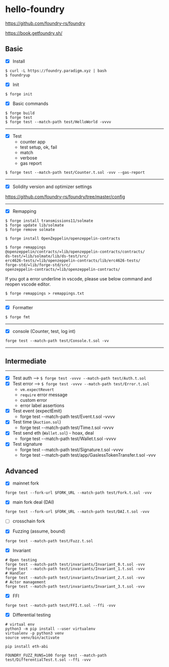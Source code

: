 # hello-foundry

https://github.com/foundry-rs/foundry

https://book.getfoundry.sh/

## Basic

- [x] Install

```shell
$ curl -L https://foundry.paradigm.xyz | bash
$ foundryup
```

- [x] Init

```shell
$ forge init
```

- [x] Basic commands

```shell
$ forge build
$ forge test
$ forge test --match-path test/HelloWorld -vvvv
```

---

- [x] Test
  - counter app
  - test setup, ok, fail
  - match
  - verbose
  - gas report

```shell
$ forge test --match-path test/Counter.t.sol -vvv --gas-report
```

---

- [x] Solidity version and optimizer settings

https://github.com/foundry-rs/foundry/tree/master/config

---

- [x] Remapping

```shell
$ forge install transmissions11/solmate
$ forge update lib/solmate
$ forge remove solmate

$ forge install OpenZeppelin/openzeppelin-contracts

$ forge remappings
@openzeppelin/contracts/=lib/openzeppelin-contracts/contracts/
ds-test/=lib/solmate/lib/ds-test/src/
erc4626-tests/=lib/openzeppelin-contracts/lib/erc4626-tests/
forge-std/=lib/forge-std/src/
openzeppelin-contracts/=lib/openzeppelin-contracts/
```

If you got a error underline in vscode, please use below command and reopen vscode editor.

```shell
$ forge remappings > remappings.txt
```

---

- [x] Formatter

```shell
$ forge fmt
```

---

- [x] console (Counter, test, log int)

```shell
forge test --match-path test/Console.t.sol -vv
```

---

## Intermediate

---

- [x] Test auth -->
      `$ forge test -vvvv --match-path test/Auth.t.sol`
- [x] Test error -->
      `$ forge test -vvvv --match-path test/Error.t.sol`
  - `vm.expectRevert`
  - `require` error message
  - custom error
  - error label assertions
- [x] Test event (expectEmit)
  - forge test --match-path test/Event.t.sol -vvvv
- [x] Test time (`Auction.sol`)
  - forge test --match-path test/Time.t.sol -vvvv
- [x] Test send eth (`Wallet.sol`) - hoax, deal
  - forge test --match-path test/Wallet.t.sol -vvvv
- [x] Test signature
  - forge test --match-path test/Signature.t.sol -vvvv
  - forge test --match-path test/app/GaslessTokenTransfer.t.sol -vvv

## Advanced

- [x] mainnet fork

```shell
forge test --fork-url $FORK_URL --match-path test/Fork.t.sol -vvv
```

- [x] main fork deal (DAI)

```shell
forge test --fork-url $FORK_URL --match-path test/DAI.t.sol -vvv
```

- [ ] crosschain fork

- [x] Fuzzing (assume, bound)

```shell
forge test --match-path test/Fuzz.t.sol
```

- [x] Invariant

```shell
# Open testing
forge test --match-path test/invariants/Invariant_0.t.sol -vvv
forge test --match-path test/invariants/Invariant_1.t.sol -vvv
# Handler
forge test --match-path test/invariants/Invariant_2.t.sol -vvv
# Actor management
forge test --match-path test/invariants/Invariant_3.t.sol -vvv
```

- [x] FFI

```shell
forge test --match-path test/FFI.t.sol --ffi -vvv
```

- [x] Differential testing

```shell
# virtual env
python3 -m pip install --user virtualenv
virtualenv -p python3 venv
source venv/bin/activate

pip install eth-abi
```

```shell
FOUNDRY_FUZZ_RUNS=100 forge test --match-path test/DifferentialTest.t.sol --ffi -vvv
```
